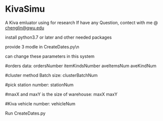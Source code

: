 # KivaSimu
A Kiva emluator using for research
If have any Question, contect with me @ chenglin@gwu.edu

install python3.7 or later and other needed packages

provide 3 modle in CreateDates.py\n

can change these parameters in this system

#orders data:
ordersNumber
itemKindsNumber
aveItemsNum
aveKindNum

#cluster method Batch size:
clusterBatchNum


#pick station number:
stationNum


#maxX and maxY is the size of warehouse:
maxX 
maxY


#Kiva vehicle number:
vehicleNum

Run CreateDates.py
